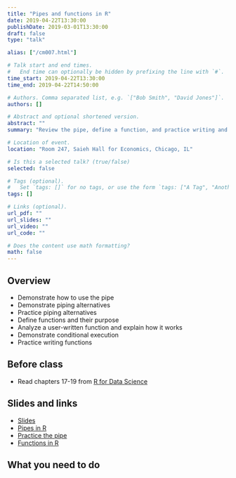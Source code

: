```yaml
---
title: "Pipes and functions in R"
date: 2019-04-22T13:30:00
publishDate: 2019-03-01T13:30:00
draft: false
type: "talk"

alias: ["/cm007.html"]

# Talk start and end times.
#   End time can optionally be hidden by prefixing the line with `#`.
time_start: 2019-04-22T13:30:00
time_end: 2019-04-22T14:50:00

# Authors. Comma separated list, e.g. `["Bob Smith", "David Jones"]`.
authors: []

# Abstract and optional shortened version.
abstract: ""
summary: "Review the pipe, define a function, and practice writing and debugging functions."

# Location of event.
location: "Room 247, Saieh Hall for Economics, Chicago, IL"

# Is this a selected talk? (true/false)
selected: false

# Tags (optional).
#   Set `tags: []` for no tags, or use the form `tags: ["A Tag", "Another Tag"]` for one or more tags.
tags: []

# Links (optional).
url_pdf: ""
url_slides: ""
url_video: ""
url_code: ""

# Does the content use math formatting?
math: false
---
```




## Overview

* Demonstrate how to use the pipe
* Demonstrate piping alternatives
* Practice piping alternatives
* Define functions and their purpose
* Analyze a user-written function and explain how it works
* Demonstrate conditional execution
* Practice writing functions

## Before class

* Read chapters 17-19 from [R for Data Science](http://r4ds.had.co.nz/)

## Slides and links

* [Slides](extras/cm007_slides.html)
* [Pipes in R](program_pipes.html)
* [Practice the pipe](program_pipes_exercise.html)
* [Functions in R](program_functions.html)

## What you need to do
